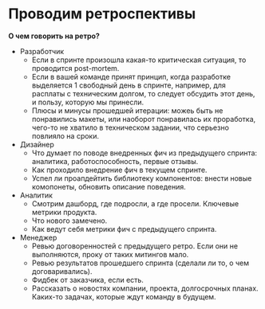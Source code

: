 # Проводим ретроспективы

**О чем говорить на ретро?**

- Разработчик
  - Если в спринте произошла какая-то критическая ситуация, то проводится post-mortem.
  - Если в вашей команде принят принцип, когда разработке выделяется 1 свободный день в спринте, например, для расплаты с техническим долгом, то следует обсудить этот день, и пользу, которую мы принесли.
  - Плюсы и минусы прошедшей итерации: можеь быть не понравились макеты, или наоборот понравилась их проработка, чего-то не хватило в техническом задании, что серьезно повлияло на сроки. 
- Дизайнер
  - Что думает по поводе внедренных фич из предыдущего спринта: аналитика, работоспособность, первые отзывы.
  - Как проходило внедрение фич в текущем спринте.
  - Успел ли проапдейтить библиотеку компонентов: внести новые комопонеты, обновить описание поведения.
- Аналитик
  - Смотрим дашборд, где подросли, а где просели. Ключевые метрики продукта.
  - Что нового замечено.
  - Как ведут себя метрики фич с предыдущего спринта.
- Менеджер
  - Ревью договоренностей с предыдущего ретро. Если они не выполняются, проку от таких митингов мало.
  - Ревью результатов прошедшего спринта (сделали ли то, о чем договаривались).
  - Фидбек от заказчика, если есть.
  - Рассказать о новостях компании, проекта, долгосрочных планах. Каких-то задачах, которые ждут команду в будущем.

